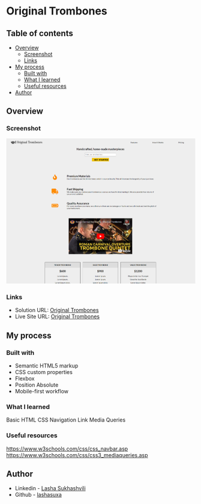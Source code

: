 # Original Trombones

## Table of contents

- [Overview](#overview)
  - [Screenshot](#screenshot)
  - [Links](#links)
- [My process](#my-process)
  - [Built with](#built-with)
  - [What I learned](#what-i-learned)
  - [Useful resources](#useful-resources)
- [Author](#author)

## Overview

### Screenshot

![](./original%20trombones%20scr.png)

### Links

- Solution URL: [Original Trombones](https://github.com/lashasuxa/Original-Trombones)
- Live Site URL: [Original Trombones](https://lashasuxa.github.io/Original-Trombones/)

## My process

### Built with

- Semantic HTML5 markup
- CSS custom properties
- Flexbox
- Position Absolute
- Mobile-first workflow

### What I learned

Basic HTML CSS
Navigation Link
Media Queries

### Useful resources

https://www.w3schools.com/css/css_navbar.asp
https://www.w3schools.com/css/css3_mediaqueries.asp

## Author

- Linkedin - [Lasha Sukhashvili](https://www.linkedin.com/in/lasha-sukhashvili-337034150/)
- Github - [lashasuxa](https://github.com/lashasuxa)
